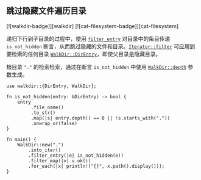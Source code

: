 ## 跳过隐藏文件遍历目录

<!--
> [file/dir/skip-dot.md](https://github.com/rust-lang-nursery/rust-cookbook/blob/master/src/file/dir/skip-dot.md)
> <br />
> commit b61c8e588ad8445de36cd5f28e99232b5f858a41 - 2020.06.01
-->

[![walkdir-badge]][walkdir] [![cat-filesystem-badge]][cat-filesystem]

递归下行到子目录的过程中，使用 [`filter_entry`] 对目录中的条目传递 `is_not_hidden` 断言，从而跳过隐藏的文件和目录。[`Iterator::filter`] 可应用到要检索的任何目录 [`WalkDir::DirEntry`]，即使父目录是隐藏目录。

根目录 `"."` 的检索检索，通过在断言 `is_not_hidden` 中使用 [`WalkDir::depth`] 参数生成。

```rust,edition2018,no_run
use walkdir::{DirEntry, WalkDir};

fn is_not_hidden(entry: &DirEntry) -> bool {
    entry
         .file_name()
         .to_str()
         .map(|s| entry.depth() == 0 || !s.starts_with("."))
         .unwrap_or(false)
}

fn main() {
    WalkDir::new(".")
        .into_iter()
        .filter_entry(|e| is_not_hidden(e))
        .filter_map(|v| v.ok())
        .for_each(|x| println!("{}", x.path().display()));
}
```

[`filter_entry`]: https://docs.rs/walkdir/*/walkdir/struct.IntoIter.html#method.filter_entry
[`Iterator::filter`]: https://doc.rust-lang.org/std/iter/trait.Iterator.html#method.filter
[`WalkDir::depth`]: https://docs.rs/walkdir/*/walkdir/struct.DirEntry.html#method.depth
[`WalkDir::DirEntry`]: https://docs.rs/walkdir/*/walkdir/struct.DirEntry.html

